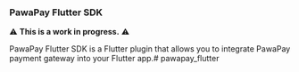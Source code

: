 ### PawaPay Flutter SDK

 ⚠️ **This is a work in progress.** ⚠️


PawaPay Flutter SDK is a Flutter plugin that allows you to integrate PawaPay payment gateway into
your Flutter app.# pawapay_flutter

